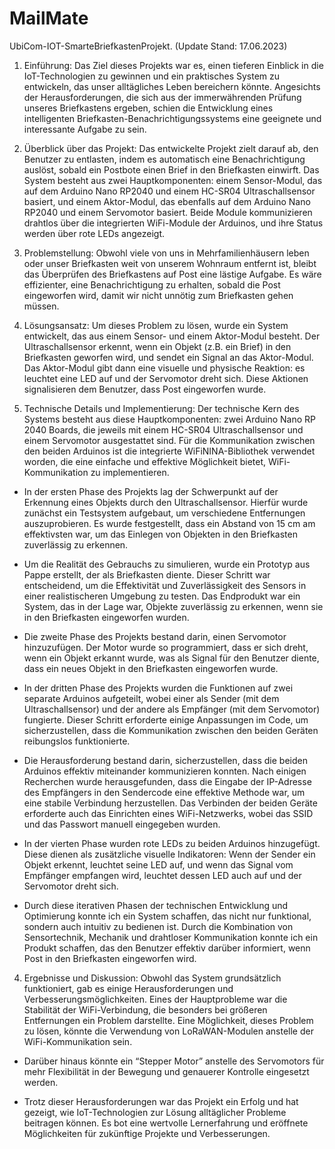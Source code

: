 # MailMate 
UbiCom-IOT-SmarteBriefkastenProjekt. (Update Stand: 17.06.2023)
01. Einführung:
Das Ziel dieses Projekts war es, einen tieferen Einblick in die IoT-Technologien zu gewinnen und ein praktisches System zu entwickeln, das unser alltägliches Leben bereichern könnte. Angesichts der Herausforderungen, die sich aus der immerwährenden Prüfung unseres Briefkastens ergeben, schien die Entwicklung eines intelligenten Briefkasten-Benachrichtigungssystems eine geeignete und interessante Aufgabe zu sein.
02. Überblick über das Projekt: 
Das entwickelte Projekt zielt darauf ab, den Benutzer zu entlasten, indem es automatisch eine Benachrichtigung auslöst, sobald ein Postbote einen Brief in den Briefkasten einwirft. Das System besteht aus zwei Hauptkomponenten: einem Sensor-Modul, das auf dem Arduino Nano RP2040 und einem HC-SR04 Ultraschallsensor basiert, und einem Aktor-Modul, das ebenfalls auf dem Arduino Nano RP2040 und einem Servomotor basiert. Beide Module kommunizieren drahtlos über die integrierten WiFi-Module der Arduinos, und ihre Status werden über rote LEDs angezeigt.

03. Problemstellung: 
Obwohl viele von uns in Mehrfamilienhäusern leben oder unser Briefkasten weit von unserem Wohnraum entfernt ist, bleibt das Überprüfen des Briefkastens auf Post eine lästige Aufgabe. Es wäre effizienter, eine Benachrichtigung zu erhalten, sobald die Post eingeworfen wird, damit wir nicht unnötig zum Briefkasten gehen müssen.
04. Lösungsansatz: 
Um dieses Problem zu lösen, wurde ein System entwickelt, das aus einem Sensor- und einem Aktor-Modul besteht. Der Ultraschallsensor erkennt, wenn ein Objekt (z.B. ein Brief) in den Briefkasten geworfen wird, und sendet ein Signal an das Aktor-Modul. Das Aktor-Modul gibt dann eine visuelle und physische Reaktion: es leuchtet eine LED auf und der Servomotor dreht sich. Diese Aktionen signalisieren dem Benutzer, dass Post eingeworfen wurde.

05. Technische Details und Implementierung: 
Der technische Kern des Systems besteht aus diese Hauptkomponenten: zwei Arduino Nano RP 2040 Boards, die jeweils mit einem HC-SR04 Ultraschallsensor und einem Servomotor ausgestattet sind. Für die Kommunikation zwischen den beiden Arduinos ist die integrierte WiFiNINA-Bibliothek verwendet worden, die eine einfache und effektive Möglichkeit bietet, WiFi-Kommunikation zu implementieren.

- In der ersten Phase des Projekts lag der Schwerpunkt auf der Erkennung eines Objekts durch den Ultraschallsensor. Hierfür wurde zunächst ein Testsystem aufgebaut, um verschiedene Entfernungen auszuprobieren. Es wurde festgestellt, dass ein Abstand von 15 cm am effektivsten war, um das Einlegen von Objekten in den Briefkasten zuverlässig zu erkennen.

- Um die Realität des Gebrauchs zu simulieren, wurde ein Prototyp aus Pappe erstellt, der als Briefkasten diente. Dieser Schritt war entscheidend, um die Effektivität und Zuverlässigkeit des Sensors in einer realistischeren Umgebung zu testen. Das Endprodukt war ein System, das in der Lage war, Objekte zuverlässig zu erkennen, wenn sie in den Briefkasten eingeworfen wurden.

- Die zweite Phase des Projekts bestand darin, einen Servomotor hinzuzufügen. Der Motor wurde so programmiert, dass er sich dreht, wenn ein Objekt erkannt wurde, was als Signal für den Benutzer diente, dass ein neues Objekt in den Briefkasten eingeworfen wurde.

- In der dritten Phase des Projekts wurden die Funktionen auf zwei separate Arduinos aufgeteilt, wobei einer als Sender (mit dem Ultraschallsensor) und der andere als Empfänger (mit dem Servomotor) fungierte. Dieser Schritt erforderte einige Anpassungen im Code, um sicherzustellen, dass die Kommunikation zwischen den beiden Geräten reibungslos funktionierte.

- Die Herausforderung bestand darin, sicherzustellen, dass die beiden Arduinos effektiv miteinander kommunizieren konnten. Nach einigen Recherchen wurde herausgefunden, dass die Eingabe der IP-Adresse des Empfängers in den Sendercode eine effektive Methode war, um eine stabile Verbindung herzustellen. Das Verbinden der beiden Geräte erforderte auch das Einrichten eines WiFi-Netzwerks, wobei das SSID und das Passwort manuell eingegeben wurden.

- In der vierten Phase wurden rote LEDs zu beiden Arduinos hinzugefügt. Diese dienen als zusätzliche visuelle Indikatoren: Wenn der Sender ein Objekt erkennt, leuchtet seine LED auf, und wenn das Signal vom Empfänger empfangen wird, leuchtet dessen LED auch auf und der Servomotor dreht sich.

- Durch diese iterativen Phasen der technischen Entwicklung und Optimierung konnte ich ein System schaffen, das nicht nur funktional, sondern auch intuitiv zu bedienen ist. Durch die Kombination von Sensortechnik, Mechanik und drahtloser Kommunikation konnte ich ein Produkt schaffen, das den Benutzer effektiv darüber informiert, wenn Post in den Briefkasten eingeworfen wird.

04. Ergebnisse und Diskussion: 
Obwohl das System grundsätzlich funktioniert, gab es einige Herausforderungen und Verbesserungsmöglichkeiten. Eines der Hauptprobleme war die Stabilität der WiFi-Verbindung, die besonders bei größeren Entfernungen ein Problem darstellte. Eine Möglichkeit, dieses Problem zu lösen, könnte die Verwendung von LoRaWAN-Modulen anstelle der WiFi-Kommunikation sein.

- Darüber hinaus könnte ein “Stepper Motor” anstelle des Servomotors für mehr Flexibilität in der Bewegung und genauerer Kontrolle eingesetzt werden.

- Trotz dieser Herausforderungen war das Projekt ein Erfolg und hat gezeigt, wie IoT-Technologien zur Lösung alltäglicher Probleme beitragen können. Es bot eine wertvolle Lernerfahrung und eröffnete Möglichkeiten für zukünftige Projekte und Verbesserungen.

